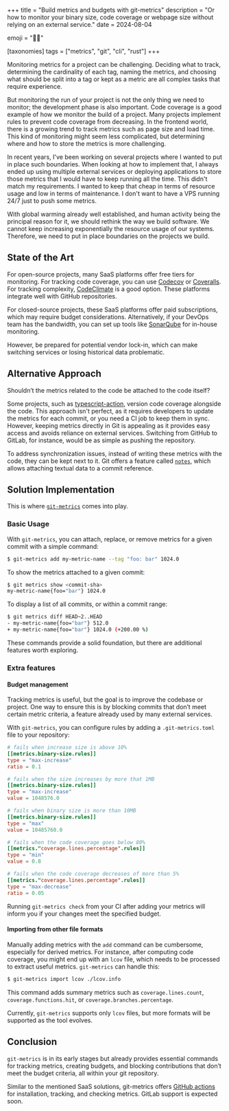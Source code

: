 +++
title = "Build metrics and budgets with git-metrics"
description = "Or how to monitor your binary size, code coverage or webpage size without relying on an external service."
date = 2024-08-04

emoji = "🧑‍💻"

[taxonomies]
tags = ["metrics", "git", "cli", "rust"]
+++

Monitoring metrics for a project can be challenging. Deciding what to track, determining the cardinality of each tag, naming the metrics, and choosing what should be split into a tag or kept as a metric are all complex tasks that require experience.

But monitoring the run of your project is not the only thing we need to monitor; the development phase is also important. Code coverage is a good example of how we monitor the build of a project. Many projects implement rules to prevent code coverage from decreasing. In the frontend world, there is a growing trend to track metrics such as page size and load time. This kind of monitoring might seem less complicated, but determining where and how to store the metrics is more challenging.

In recent years, I've been working on several projects where I wanted to put in place such boundaries. When looking at how to implement that, I always ended up using multiple external services or deploying applications to store those metrics that I would have to keep running all the time. This didn't match my requirements. I wanted to keep that cheap in terms of resource usage and low in terms of maintenance. I don't want to have a VPS running 24/7 just to push some metrics.

With global warming already well established, and human activity being the principal reason for it, we should rethink the way we build software. We cannot keep increasing exponentially the resource usage of our systems. Therefore, we need to put in place boundaries on the projects we build.

## State of the Art

For open-source projects, many SaaS platforms offer free tiers for monitoring. For tracking code coverage, you can use [Codecov](https://codecov.io) or [Coveralls](https://coveralls.io). For tracking complexity, [CodeClimate](https://codeclimate.com) is a good option. These platforms integrate well with GitHub repositories.

For closed-source projects, these SaaS platforms offer paid subscriptions, which may require budget considerations. Alternatively, if your DevOps team has the bandwidth, you can set up tools like [SonarQube](https://www.sonarsource.com/products/sonarqube/) for in-house monitoring.

However, be prepared for potential vendor lock-in, which can make switching services or losing historical data problematic.

## Alternative Approach

Shouldn’t the metrics related to the code be attached to the code itself?

Some projects, such as [typescript-action](https://github.com/actions/typescript-action), version code coverage alongside the code. This approach isn't perfect, as it requires developers to update the metrics for each commit, or you need a CI job to keep them in sync. However, keeping metrics directly in Git is appealing as it provides easy access and avoids reliance on external services. Switching from GitHub to GitLab, for instance, would be as simple as pushing the repository.

To address synchronization issues, instead of writing these metrics with the code, they can be kept next to it. Git offers a feature called [`notes`](https://git-scm.com/docs/git-notes), which allows attaching textual data to a commit reference.

## Solution Implementation

This is where [`git-metrics`](https://github.com/jdrouet/git-metrics) comes into play.

### Basic Usage

With `git-metrics`, you can attach, replace, or remove metrics for a given commit with a simple command:

```bash
$ git-metrics add my-metric-name --tag "foo: bar" 1024.0
```

To show the metrics attached to a given commit:

```bash
$ git metrics show <commit-sha>
my-metric-name{foo="bar"} 1024.0
```

To display a list of all commits, or within a commit range:

```bash
$ git metrics diff HEAD~2..HEAD
- my-metric-name{foo="bar"} 512.0
+ my-metric-name{foo="bar"} 1024.0 (+200.00 %)
```

These commands provide a solid foundation, but there are additional features worth exploring.

### Extra features

#### Budget management

Tracking metrics is useful, but the goal is to improve the codebase or project. One way to ensure this is by blocking commits that don’t meet certain metric criteria, a feature already used by many external services.

With `git-metrics`, you can configure rules by adding a `.git-metrics.toml` file to your repository:

```toml
# fails when increase size is above 10%
[[metrics.binary-size.rules]]
type = "max-increase"
ratio = 0.1

# fails when the size increases by more that 1MB
[[metrics.binary-size.rules]]
type = "max-increase"
value = 1048576.0

# fails when binary size is more than 10MB
[[metrics.binary-size.rules]]
type = "max"
value = 10485760.0

# fails when the code coverage goes below 80%
[[metrics."coverage.lines.percentage".rules]]
type = "min"
value = 0.8

# fails when the code coverage decreases of more than 5%
[[metrics."coverage.lines.percentage".rules]]
type = "max-decrease"
ratio = 0.05
```

Running `git-metrics check` from your CI after adding your metrics will inform you if your changes meet the specified budget.

#### Importing from other file formats

Manually adding metrics with the `add` command can be cumbersome, especially for derived metrics. For instance, after computing code coverage, you might end up with an `lcov` file, which needs to be processed to extract useful metrics. `git-metrics` can handle this:

```bash
$ git-metrics import lcov ./lcov.info
```

This command adds summary metrics such as `coverage.lines.count`, `coverage.functions.hit`, or `coverage.branches.percentage`.

Currently, `git-metrics` supports only `lcov` files, but more formats will be supported as the tool evolves.

## Conclusion

`git-metrics` is in its early stages but already provides essential commands for tracking metrics, creating budgets, and blocking contributions that don’t meet the budget criteria, all within your git repository.

Similar to the mentioned SaaS solutions, git-metrics offers [GitHub actions](https://github.com/jdrouet/action-git-metrics) for installation, tracking, and checking metrics. GitLab support is expected soon.
